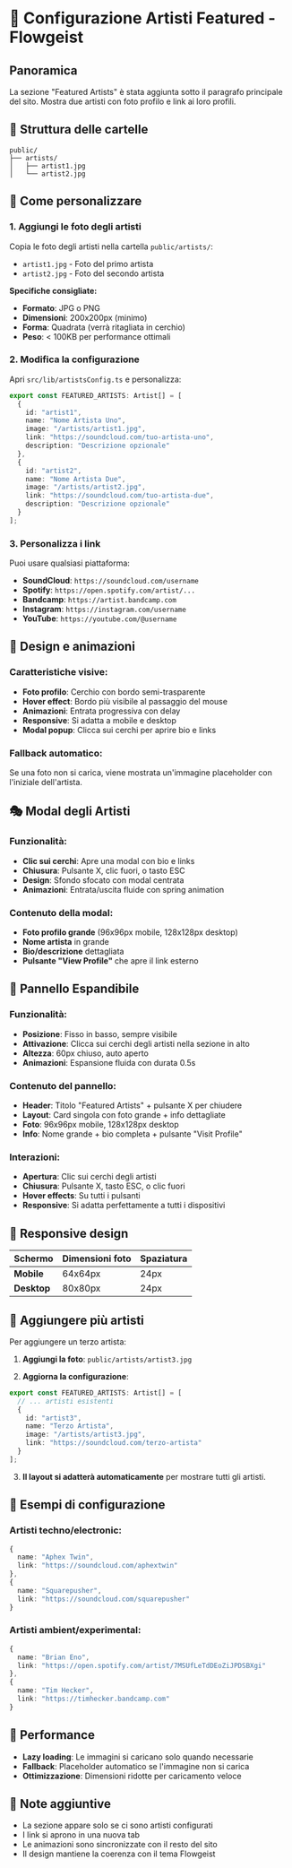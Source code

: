 # 🎵 Configurazione Artisti Featured - Flowgeist

## Panoramica

La sezione "Featured Artists" è stata aggiunta sotto il paragrafo principale del sito. Mostra due artisti con foto profilo e link ai loro profili.

## 📁 Struttura delle cartelle

```
public/
├── artists/
│   ├── artist1.jpg
│   └── artist2.jpg
```

## 🎯 Come personalizzare

### 1. Aggiungi le foto degli artisti

Copia le foto degli artisti nella cartella `public/artists/`:
- `artist1.jpg` - Foto del primo artista
- `artist2.jpg` - Foto del secondo artista

**Specifiche consigliate:**
- **Formato**: JPG o PNG
- **Dimensioni**: 200x200px (minimo)
- **Forma**: Quadrata (verrà ritagliata in cerchio)
- **Peso**: < 100KB per performance ottimali

### 2. Modifica la configurazione

Apri `src/lib/artistsConfig.ts` e personalizza:

```typescript
export const FEATURED_ARTISTS: Artist[] = [
  {
    id: "artist1",
    name: "Nome Artista Uno",
    image: "/artists/artist1.jpg",
    link: "https://soundcloud.com/tuo-artista-uno",
    description: "Descrizione opzionale"
  },
  {
    id: "artist2", 
    name: "Nome Artista Due",
    image: "/artists/artist2.jpg",
    link: "https://soundcloud.com/tuo-artista-due",
    description: "Descrizione opzionale"
  }
];
```

### 3. Personalizza i link

Puoi usare qualsiasi piattaforma:
- **SoundCloud**: `https://soundcloud.com/username`
- **Spotify**: `https://open.spotify.com/artist/...`
- **Bandcamp**: `https://artist.bandcamp.com`
- **Instagram**: `https://instagram.com/username`
- **YouTube**: `https://youtube.com/@username`

## 🎨 Design e animazioni

### Caratteristiche visive:
- **Foto profilo**: Cerchio con bordo semi-trasparente
- **Hover effect**: Bordo più visibile al passaggio del mouse
- **Animazioni**: Entrata progressiva con delay
- **Responsive**: Si adatta a mobile e desktop
- **Modal popup**: Clicca sui cerchi per aprire bio e links

### Fallback automatico:
Se una foto non si carica, viene mostrata un'immagine placeholder con l'iniziale dell'artista.

## 🎭 Modal degli Artisti

### Funzionalità:
- **Clic sui cerchi**: Apre una modal con bio e links
- **Chiusura**: Pulsante X, clic fuori, o tasto ESC
- **Design**: Sfondo sfocato con modal centrata
- **Animazioni**: Entrata/uscita fluide con spring animation

### Contenuto della modal:
- **Foto profilo grande** (96x96px mobile, 128x128px desktop)
- **Nome artista** in grande
- **Bio/descrizione** dettagliata
- **Pulsante "View Profile"** che apre il link esterno

## 📱 Pannello Espandibile

### Funzionalità:
- **Posizione**: Fisso in basso, sempre visibile
- **Attivazione**: Clicca sui cerchi degli artisti nella sezione in alto
- **Altezza**: 60px chiuso, auto aperto
- **Animazioni**: Espansione fluida con durata 0.5s

### Contenuto del pannello:
- **Header**: Titolo "Featured Artists" + pulsante X per chiudere
- **Layout**: Card singola con foto grande + info dettagliate
- **Foto**: 96x96px mobile, 128x128px desktop
- **Info**: Nome grande + bio completa + pulsante "Visit Profile"

### Interazioni:
- **Apertura**: Clic sui cerchi degli artisti
- **Chiusura**: Pulsante X, tasto ESC, o clic fuori
- **Hover effects**: Su tutti i pulsanti
- **Responsive**: Si adatta perfettamente a tutti i dispositivi

## 📱 Responsive design

| Schermo | Dimensioni foto | Spaziatura |
|---------|----------------|------------|
| **Mobile** | 64x64px | 24px |
| **Desktop** | 80x80px | 24px |

## 🔧 Aggiungere più artisti

Per aggiungere un terzo artista:

1. **Aggiungi la foto**: `public/artists/artist3.jpg`

2. **Aggiorna la configurazione**:
```typescript
export const FEATURED_ARTISTS: Artist[] = [
  // ... artisti esistenti
  {
    id: "artist3",
    name: "Terzo Artista",
    image: "/artists/artist3.jpg",
    link: "https://soundcloud.com/terzo-artista"
  }
];
```

3. **Il layout si adatterà automaticamente** per mostrare tutti gli artisti.

## 🎵 Esempi di configurazione

### Artisti techno/electronic:
```typescript
{
  name: "Aphex Twin",
  link: "https://soundcloud.com/aphextwin"
},
{
  name: "Squarepusher", 
  link: "https://soundcloud.com/squarepusher"
}
```

### Artisti ambient/experimental:
```typescript
{
  name: "Brian Eno",
  link: "https://open.spotify.com/artist/7MSUfLeTdDEoZiJPDSBXgi"
},
{
  name: "Tim Hecker",
  link: "https://timhecker.bandcamp.com"
}
```

## 🚀 Performance

- **Lazy loading**: Le immagini si caricano solo quando necessarie
- **Fallback**: Placeholder automatico se l'immagine non si carica
- **Ottimizzazione**: Dimensioni ridotte per caricamento veloce

## 🎯 Note aggiuntive

- La sezione appare solo se ci sono artisti configurati
- I link si aprono in una nuova tab
- Le animazioni sono sincronizzate con il resto del sito
- Il design mantiene la coerenza con il tema Flowgeist 